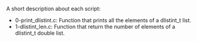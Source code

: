 A short description about each script:
+ 0-print_dlistint.c: Function that prints all the elements of a dlistint_t list.
+ 1-dlistint_len.c: Function that return the number of elements of a dlistint_t double list.
